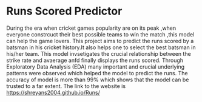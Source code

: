 # Runs Scored Predictor
During the era when cricket games popularity are on its peak ,when everyone constrcuct their best possible teams to win the match ,this model can help the game lovers.
This project aims to predict the runs scored by a batsman in his cricket history.It also helps one to select the best batsman in his/her team.
This model invsetigates the crucial relationship between the strike rate and avaerage  anfd finally displays the runs scored.
Through Exploratory Data Analysis (EDA) many important and crucial underlying patterns were observed which helped the model to predict the runs.
The accuracy of model is more than 99% which shows that the model can be trusted to a far extent.
The link to the website is https://shreyans2004.github.io/Runs/
